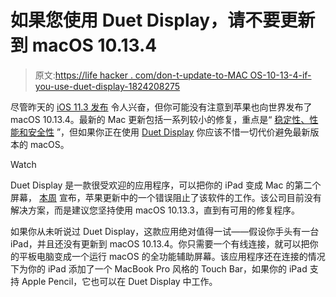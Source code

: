 # 如果您使用 Duet Display，请不要更新到 macOS 10.13.4

> 原文:[https://life hacker . com/don-t-update-to-MAC OS-10-13-4-if-you-use-duet-display-1824208275](https://lifehacker.com/don-t-update-to-macos-10-13-4-if-you-use-duet-display-1824208275)

尽管昨天的 [iOS 11.3 发布](https://lifehacker.com/how-to-use-the-coolest-new-features-in-ios-11-3-1824186946#_ga=2.236027781.56954524.1522070491-3846207152.1521480874) 令人兴奋，但你可能没有注意到苹果也向世界发布了 macOS 10.13.4。最新的 Mac 更新包括一系列较小的修复，重点是“ [稳定性、性能和安全性](https://support.apple.com/en-us/HT208533) ”，但如果你正在使用 [Duet Display](https://lifehacker.com/the-best-second-screen-app-for-ipad-1706351639#_ga=2.196124780.1527251316.1522073225-258269408.1513265580) 你应该不惜一切代价避免最新版本的 macOS。

Watch

Duet Display 是一款很受欢迎的应用程序，可以把你的 iPad 变成 Mac 的第二个屏幕， [本周](https://help.duetdisplay.com/faq/305404-macos-10-13-4-support) 宣布，苹果更新中的一个错误阻止了该软件的工作。该公司目前没有解决方案，而是建议您坚持使用 macOS 10.13.3，直到有可用的修复程序。

如果你从未听说过 Duet Display，这款应用绝对值得一试——假设你手头有一台 iPad，并且还没有更新到 macOS 10.13.4。你只需要一个有线连接，就可以把你的平板电脑变成一个运行 macOS 的全功能辅助屏幕。该应用程序还在连接的情况下为你的 iPad 添加了一个 MacBook Pro 风格的 Touch Bar，如果你的 iPad 支持 Apple Pencil，它也可以在 Duet Display 中工作。